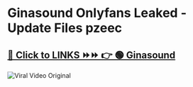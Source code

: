 
 # Ginasound Onlyfans Leaked - Update Files pzeec

## <h2><a href="https://clipsfans.com/Ginasound&ref=git">🔗 Click to LINKS ⏩⏩ 👉 🟢 Ginasound </a></h2>

<a href="https://clipsfans.com/Ginasound&ref=git" rel="nofollow" data-target="animated-image.originalLink"><img src="https://i.ibb.co.com/xMMVF88/686577567.gif" alt="Viral Video Original" style="max-width: 100%; display: inline-block;" data-target="animated-image.originalImage"></a>

